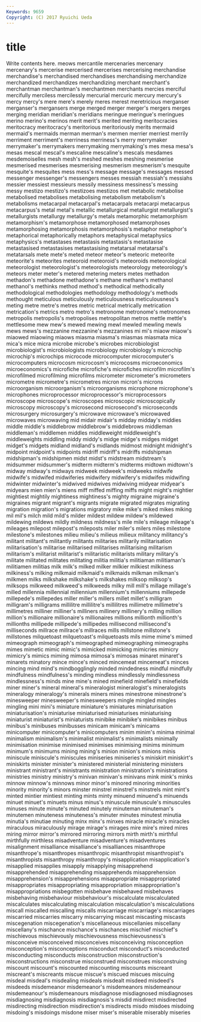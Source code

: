 ```yaml
---
Keywords: 9659 
Copyright: (C) 2017 Ryuichi Ueda
---
```


# title

Write contents here.
 meows mercantile mercenaries mercenary mercenary's
mercerise mercerised mercerises mercerising merchandise merchandise's merchandised merchandises merchandising merchandize
merchandized merchandizes merchandizing merchant merchant's merchantman merchantman's merchantmen merchants mercies
merciful mercifully merciless mercilessly mercurial mercuric mercury mercury's mercy mercy's
mere mere's merely meres merest meretricious merganser merganser's mergansers merge
merged merger merger's mergers merges merging meridian meridian's meridians meringue
meringue's meringues merino merino's merinos merit merit's merited meriting meritocracies
meritocracy meritocracy's meritorious meritoriously merits mermaid mermaid's mermaids merman merman's
mermen merrier merriest merrily merriment merriment's merriness merriness's merry merrymaker
merrymaker's merrymakers merrymaking merrymaking's mes mesa mesa's mesas mescal mescal's
mescaline mescaline's mescals mesdames mesdemoiselles mesh mesh's meshed meshes meshing
mesmerise mesmerised mesmerises mesmerising mesmerism mesmerism's mesquite mesquite's mesquites mess
mess's message message's messages messed messenger messenger's messengers messes messiah
messiah's messiahs messier messiest messieurs messily messiness messiness's messing messy
mestizo mestizo's mestizoes mestizos met metabolic metabolise metabolised metabolises metabolising
metabolism metabolism's metabolisms metacarpal metacarpal's metacarpals metacarpi metacarpus metacarpus's metal
metal's metallic metallurgical metallurgist metallurgist's metallurgists metallurgy metallurgy's metals metamorphic
metamorphism metamorphism's metamorphose metamorphosed metamorphoses metamorphosing metamorphosis metamorphosis's metaphor metaphor's
metaphorical metaphorically metaphors metaphysical metaphysics metaphysics's metastases metastasis metastasis's metastasise
metastasised metastasises metastasising metatarsal metatarsal's metatarsals mete mete's meted meteor
meteor's meteoric meteorite meteorite's meteorites meteoroid meteoroid's meteoroids meteorological meteorologist
meteorologist's meteorologists meteorology meteorology's meteors meter meter's metered metering meters
metes methadon methadon's methadone methadone's methane methane's methanol methanol's methinks
method method's methodical methodically methodological methodologies methodology methodology's methods methought
meticulous meticulously meticulousness meticulousness's meting metre metre's metres metric metrical
metrically metrication metrication's metrics metro metro's metronome metronome's metronomes metropolis
metropolis's metropolises metropolitan metros mettle mettle's mettlesome mew mew's mewed
mewing mewl mewled mewling mewls mews mews's mezzanine mezzanine's mezzanines
mi mi's miaow miaow's miaowed miaowing miaows miasma miasma's miasmas
miasmata mica mica's mice micra microbe microbe's microbes microbiologist microbiologist's
microbiologists microbiology microbiology's microchip microchip's microchips microcode microcomputer microcomputer's microcomputers
microcosm microcosm's microcosms microeconomics microeconomics's microfiche microfiche's microfiches microfilm microfilm's
microfilmed microfilming microfilms micrometer micrometer's micrometers micrometre micrometre's micrometres micron
micron's microns microorganism microorganism's microorganisms microphone microphone's microphones microprocessor microprocessor's
microprocessors microscope microscope's microscopes microscopic microscopically microscopy microscopy's microsecond microsecond's
microseconds microsurgery microsurgery's microwave microwave's microwaved microwaves microwaving mid midair
midair's midday midday's middies middle middle's middlebrow middlebrow's middlebrows middleman
middleman's middlemen middles middleweight middleweight's middleweights middling middy middy's midge
midge's midges midget midget's midgets midland midland's midlands midmost midnight
midnight's midpoint midpoint's midpoints midriff midriff's midriffs midshipman midshipman's midshipmen
midst midst's midstream midstream's midsummer midsummer's midterm midterm's midterms midtown
midtown's midway midway's midways midweek midweek's midweeks midwife midwife's midwifed
midwiferies midwifery midwifery's midwifes midwifing midwinter midwinter's midwived midwives midwiving
midyear midyear's midyears mien mien's miens miff miffed miffing miffs
might might's mightier mightiest mightily mightiness mightiness's mighty migraine migraine's
migraines migrant migrant's migrants migrate migrated migrates migrating migration migration's
migrations migratory mike mike's miked mikes miking mil mil's milch
mild mild's milder mildest mildew mildew's mildewed mildewing mildews mildly
mildness mildness's mile mile's mileage mileage's mileages milepost milepost's mileposts
miler miler's milers miles milestone milestone's milestones milieu milieu's milieus
milieux militancy militancy's militant militant's militantly militants militaries militarily militarisation
militarisation's militarise militarised militarises militarising militarism militarism's militarist militarist's militaristic
militarists military military's militate militated militates militating militia militia's militiaman
militiaman's militiamen militias milk milk's milked milker milkier milkiest milkiness
milkiness's milking milkmaid milkmaid's milkmaids milkman milkman's milkmen milks milkshake
milkshake's milkshakes milksop milksop's milksops milkweed milkweed's milkweeds milky mill
mill's millage millage's milled millennia millennial millennium millennium's millenniums millepede
millepede's millepedes miller miller's millers millet millet's milligram milligram's milligrams
millilitre millilitre's millilitres millimetre millimetre's millimetres milliner milliner's milliners millinery
millinery's milling million million's millionaire millionaire's millionaires millions millionth millionth's
millionths millipede millipede's millipedes millisecond millisecond's milliseconds millrace millrace's millraces
mills millstone millstone's millstones milquetoast milquetoast's milquetoasts mils mime mime's
mimed mimeograph mimeograph's mimeographed mimeographing mimeographs mimes mimetic mimic mimic's
mimicked mimicking mimicries mimicry mimicry's mimics miming mimosa mimosa's mimosas
minaret minaret's minarets minatory mince mince's minced mincemeat mincemeat's minces
mincing mind mind's mindbogglingly minded mindedness mindful mindfully mindfulness mindfulness's
minding mindless mindlessly mindlessness mindlessness's minds mine mine's mined minefield
minefield's minefields miner miner's mineral mineral's mineralogist mineralogist's mineralogists mineralogy
mineralogy's minerals miners mines minestrone minestrone's minesweeper minesweeper's minesweepers mingle
mingled mingles mingling mini mini's miniature miniature's miniatures miniaturisation miniaturisation's
miniaturise miniaturised miniaturises miniaturising miniaturist miniaturist's miniaturists minibike minibike's minibikes
minibus minibus's minibuses minibusses minicam minicam's minicams minicomputer minicomputer's minicomputers
minim minim's minima minimal minimalism minimalism's minimalist minimalist's minimalists minimally
minimisation minimise minimised minimises minimising minims minimum minimum's minimums mining
mining's minion minion's minions minis miniscule miniscule's miniscules miniseries miniseries's
miniskirt miniskirt's miniskirts minister minister's ministered ministerial ministering ministers ministrant
ministrant's ministrants ministration ministration's ministrations ministries ministry ministry's minivan minivan's
minivans mink mink's minks minnow minnow's minnows minor minor's minored
minoring minorities minority minority's minors minster minstrel minstrel's minstrels mint
mint's minted mintier mintiest minting mints minty minuend minuend's minuends
minuet minuet's minuets minus minus's minuscule minuscule's minuscules minuses minute
minute's minuted minutely minuteman minuteman's minutemen minuteness minuteness's minuter minutes
minutest minutia minutia's minutiae minuting minx minx's minxes miracle miracle's
miracles miraculous miraculously mirage mirage's mirages mire mire's mired mires
miring mirror mirror's mirrored mirroring mirrors mirth mirth's mirthful mirthfully
mirthless misadventure misadventure's misadventures misalignment misalliance misalliance's misalliances misanthrope misanthrope's
misanthropes misanthropic misanthropist misanthropist's misanthropists misanthropy misanthropy's misapplication misapplication's misapplied
misapplies misapply misapplying misapprehend misapprehended misapprehending misapprehends misapprehension misapprehension's misapprehensions
misappropriate misappropriated misappropriates misappropriating misappropriation misappropriation's misappropriations misbegotten misbehave misbehaved
misbehaves misbehaving misbehaviour misbehaviour's miscalculate miscalculated miscalculates miscalculating miscalculation miscalculation's
miscalculations miscall miscalled miscalling miscalls miscarriage miscarriage's miscarriages miscarried miscarries
miscarry miscarrying miscast miscasting miscasts miscegenation miscegenation's miscellaneous miscellanies miscellany
miscellany's mischance mischance's mischances mischief mischief's mischievous mischievously mischievousness mischievousness's
misconceive misconceived misconceives misconceiving misconception misconception's misconceptions misconduct misconduct's misconducted
misconducting misconducts misconstruction misconstruction's misconstructions misconstrue misconstrued misconstrues misconstruing miscount
miscount's miscounted miscounting miscounts miscreant miscreant's miscreants miscue miscue's miscued
miscues miscuing misdeal misdeal's misdealing misdeals misdealt misdeed misdeed's misdeeds
misdemeanor misdemeanor's misdemeanors misdemeanour misdemeanour's misdemeanours misdiagnose misdiagnosed misdiagnoses misdiagnosing
misdiagnosis misdiagnosis's misdid misdirect misdirected misdirecting misdirection misdirection's misdirects misdo
misdoes misdoing misdoing's misdoings misdone miser miser's miserable miserably miseries
